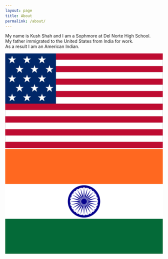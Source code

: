 ```yaml
---
layout: page
title: About
permalink: /about/
---
```


My name is Kush Shah and I am a Sophmore at Del Norte High School.
<br>
My father immigrated to the United States from India for work.
<br>
As a result I am an American Indian.

<img src="american_flag.webp" alt="American Flag">
<img src="indian_flag.png" alt="Indian Flag">